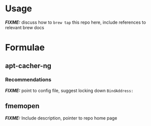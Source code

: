 # Usage

***FIXME:*** discuss how to `brew tap` this repo here, include references to relevant brew docs

# Formulae

## apt-cacher-ng

### Recommendations

***FIXME:*** point to config file, suggest locking down `BindAddress:`

## fmemopen

***FIXME:*** Include description, pointer to repo home page